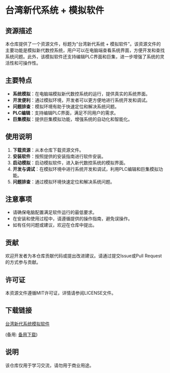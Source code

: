 # 台湾新代系统 + 模拟软件

## 资源描述

本仓库提供了一个资源文件，标题为“台湾新代系统 + 模拟软件”。该资源文件的主要功能是模拟新代数控系统，用户可以在电脑端查看系统界面，方便开发和查找系统问题。此外，该模拟软件还支持编辑PLC界面和巨集，进一步增强了系统的灵活性和可操作性。

## 主要特点

- **系统模拟**：在电脑端模拟新代数控系统的运行，提供真实的系统界面。
- **开发便利**：通过模拟环境，开发者可以更方便地进行系统开发和调试。
- **问题排查**：模拟环境有助于快速定位和解决系统问题。
- **PLC编辑**：支持编辑PLC界面，满足不同用户的需求。
- **巨集模拟**：提供巨集模拟功能，增强系统的自动化和智能化。

## 使用说明

1. **下载资源**：从本仓库下载资源文件。
2. **安装软件**：按照提供的安装指南进行软件安装。
3. **启动模拟**：启动模拟软件，进入新代数控系统的模拟界面。
4. **开发与调试**：在模拟环境中进行系统开发和调试，利用PLC编辑和巨集模拟功能。
5. **问题排查**：通过模拟环境快速定位和解决系统问题。

## 注意事项

- 请确保电脑配置满足软件运行的最低要求。
- 在安装和使用过程中，请遵循提供的操作指南，避免误操作。
- 如有任何问题或建议，欢迎在仓库中提出。

## 贡献

欢迎开发者为本仓库贡献代码或提出改进建议。请通过提交Issue或Pull Request的方式参与贡献。

## 许可证

本资源文件遵循MIT许可证，详情请参阅LICENSE文件。

## 下载链接
[台湾新代系统模拟软件](https://pan.quark.cn/s/3c9106f8d888) 

(备用: [备用下载](https://pan.baidu.com/s/100K_qOndypx46NzsIgTfnw?pwd=1234))

## 说明

该仓库仅用于学习交流，请勿用于商业用途。
